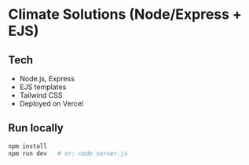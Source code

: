 # Climate Solutions (Node/Express + EJS)

## Tech
- Node.js, Express
- EJS templates
- Tailwind CSS
- Deployed on Vercel

## Run locally
```bash
npm install
npm run dev   # or: node server.js
